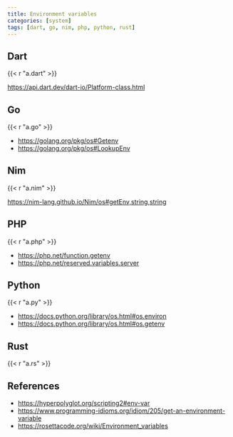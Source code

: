 ```yaml
---
title: Environment variables
categories: [system]
tags: [dart, go, nim, php, python, rust]
---
```


## Dart

{{< r "a.dart" >}}

<https://api.dart.dev/dart-io/Platform-class.html>

## Go

{{< r "a.go" >}}

- <https://golang.org/pkg/os#Getenv>
- <https://golang.org/pkg/os#LookupEnv>

## Nim

{{< r "a.nim" >}}

<https://nim-lang.github.io/Nim/os#getEnv,string,string>

## PHP

{{< r "a.php" >}}

- <https://php.net/function.getenv>
- <https://php.net/reserved.variables.server>

## Python

{{< r "a.py" >}}

- <https://docs.python.org/library/os.html#os.environ>
- <https://docs.python.org/library/os.html#os.getenv>

## Rust

{{< r "a.rs" >}}

## References

- <https://hyperpolyglot.org/scripting2#env-var>
- <https://www.programming-idioms.org/idiom/205/get-an-environment-variable>
- <https://rosettacode.org/wiki/Environment_variables>
